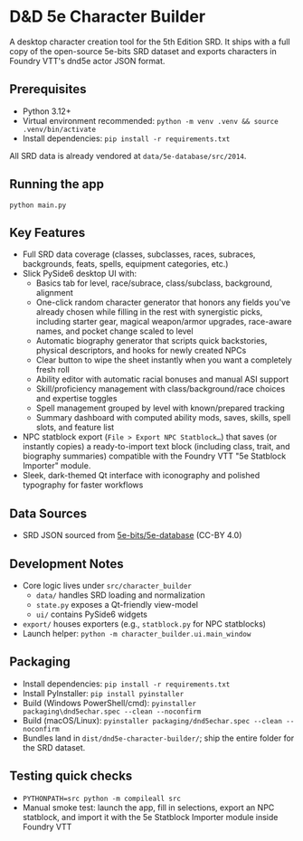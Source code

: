 # D&D 5e Character Builder

A desktop character creation tool for the 5th Edition SRD. It ships with a full copy of the open-source 5e-bits SRD dataset and exports characters in Foundry VTT's dnd5e actor JSON format.

## Prerequisites
- Python 3.12+
- Virtual environment recommended: `python -m venv .venv && source .venv/bin/activate`
- Install dependencies: `pip install -r requirements.txt`

All SRD data is already vendored at `data/5e-database/src/2014`.

## Running the app
```
python main.py
```

## Key Features
- Full SRD data coverage (classes, subclasses, races, subraces, backgrounds, feats, spells, equipment categories, etc.)
- Slick PySide6 desktop UI with:
  - Basics tab for level, race/subrace, class/subclass, background, alignment
  - One-click random character generator that honors any fields you've already chosen while filling in the rest with synergistic picks, including starter gear, magical weapon/armor upgrades, race-aware names, and pocket change scaled to level
  - Automatic biography generator that scripts quick backstories, physical descriptors, and hooks for newly created NPCs
  - Clear button to wipe the sheet instantly when you want a completely fresh roll
  - Ability editor with automatic racial bonuses and manual ASI support
  - Skill/proficiency management with class/background/race choices and expertise toggles
  - Spell management grouped by level with known/prepared tracking
  - Summary dashboard with computed ability mods, saves, skills, spell slots, and feature list
- NPC statblock export (`File > Export NPC Statblock…`) that saves (or instantly copies) a ready-to-import text block (including class, trait, and biography summaries) compatible with the Foundry VTT "5e Statblock Importer" module.
- Sleek, dark-themed Qt interface with iconography and polished typography for faster workflows

## Data Sources
- SRD JSON sourced from [5e-bits/5e-database](https://github.com/5e-bits/5e-database) (CC-BY 4.0)

## Development Notes
- Core logic lives under `src/character_builder`
  - `data/` handles SRD loading and normalization
  - `state.py` exposes a Qt-friendly view-model
  - `ui/` contains PySide6 widgets
- `export/` houses exporters (e.g., `statblock.py` for NPC statblocks)
- Launch helper: `python -m character_builder.ui.main_window`

## Packaging
- Install dependencies: `pip install -r requirements.txt`
- Install PyInstaller: `pip install pyinstaller`
- Build (Windows PowerShell/cmd): `pyinstaller packaging\dnd5echar.spec --clean --noconfirm`
- Build (macOS/Linux): `pyinstaller packaging/dnd5echar.spec --clean --noconfirm`
- Bundles land in `dist/dnd5e-character-builder/`; ship the entire folder for the SRD dataset.

## Testing quick checks
- `PYTHONPATH=src python -m compileall src`
- Manual smoke test: launch the app, fill in selections, export an NPC statblock, and import it with the 5e Statblock Importer module inside Foundry VTT
